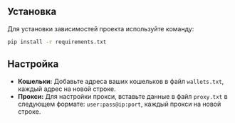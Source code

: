 

## Установка

Для установки зависимостей проекта используйте команду:

```bash
pip install -r requirements.txt
```
## Настройка

- **Кошельки:** Добавьте адреса ваших кошельков в файл `wallets.txt`, каждый адрес на новой строке.
- **Прокси:** Для настройки прокси, вставьте данные в файл `proxy.txt` в следующем формате: `user:pass@ip:port`, каждый прокси на новой строке.

